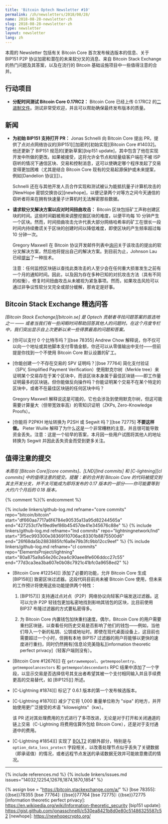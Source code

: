 ```yaml
---
title: 'Bitcoin Optech Newsletter #10'
permalink: /zh/newsletters/2018/08/28/
name: 2018-08-28-newsletter-zh
slug: 2018-08-28-newsletter-zh
type: newsletter
layout: newsletter
lang: zh
---
```


本周的 Newsletter 包括有关 Bitcoin Core 首次发布候选版本的信息、关于 BIP151 P2P 协议加密和潜在的未来软分叉的消息、来自 Bitcoin Stack Exchange 的热门问题及其答案，以及在流行的 Bitcoin 基础设施项目中一些值得注意的合并。

## 行动项目

- **<!--allocate-time-to-test-bitcoin-core-0.17rc2-->分配时间测试 Bitcoin Core 0.17RC2：** Bitcoin Core 已经上传 0.17RC2 的[二进制文件][bcc 0.17]。测试非常受欢迎，并且可以帮助确保最终发布版本的质量。

## 新闻

- **<!--pr-opened-for-initial-bip151-support-->为初始 BIP151 支持打开 PR：** Jonas Schnelli 向 Bitcoin Core 提出 PR，提供了点对点网络协议的[BIP151][]加密的[初始实现][Bitcoin Core #14032]。他还更新了 BIP151 规范的[更新草案][bip151 update]，其中包含了他在实现开发中所做的更改。如果被接受，这将允许全节点和轻量级客户端在不被 ISP 窃听的情况下通信区块、交易和控制消息，这可以使确定哪个程序发起了交易变得更加困难（尤其是结合 Bitcoin Core 现有的交易起源保护或未来提案，例如[Dandelion 协议][]）。

    Schnelli 还在与其他开发人员合作实现和测试被认为能抵抗量子计算机攻击的 [NewHope 密钥交换协议][newhope]，以便记录两个对等方之间今天通信的窃听者将来在拥有快速量子计算机时无法解密那些数据。

- **<!--requests-for-soft-fork-solutions-to-the-time-warp-attack-->请求软分叉解决方案以应对时间扭曲攻击：** Bitcoin 区块包括矿工声称创建区块的时间。这些时间戳被用来调整挖掘区块的难度，以便平均每 10 分钟产生一个区块。然而，时间扭曲攻击允许代表大部分网络哈希率的矿工在很长一段时间内持续撒谎关于区块的创建时间以降低难度，即使区块的产生频率超过每 10 分钟一次。

    Gregory Maxwell 在 Bitcoin 协议开发邮件列表中[询问][timewarp maxwell]关于该攻击的提出的软分叉解决方案，然后他将提出自己的解决方案。到目前为止，Johnson Lau 已经[提出][timewarp lau]了一种技术。

    注意：任何监控区块链以查找此类攻击的人至少会在任何重大损害发生之前有一个月的通知时间。因此，以及因为存在多种已知的对抗攻击方法（具有不同的权衡），修复时间扭曲攻击从未被视为紧急事项。然而，如果攻击风险可以通过非争议性软分叉完全或部分缓解，那肯定是好事。

## Bitcoin Stack Exchange 精选问答

*[Bitcoin Stack Exchange][bitcoin.se] 是 Optech 贡献者寻找问题答案的首选地之一 —— 或者当我们有一些闲暇时间帮助回答其他人的问题时。在这个月度专栏中，我们突出显示自上次更新以来一些得票最高的问题和答案。*

- [你可以支付 0 个比特币吗？][bse 78355] Andrew Chow 解释说，你不仅可以向一个地址或其他脚本支付零值金额，你还可以从零值输出中支付——但前提是你找到一个不使用 Bitcoin Core 默认设置的矿工。

- [你能创建一个不存在交易的 SPV 证明吗？][bse 77764] 简化支付验证（SPV, Simplified Payment Verification）使用默克尔树（Merkle tree）来证明某个交易存在于某个区块中，而该区块本身属于最佳区块链——即工作量证明最多的区块链。但你能做反向操作吗？你能证明某个交易不在某个特定的区块中，或者不在最佳区块链的任何区块中吗？

    Gregory Maxwell 解释说这是可能的，它也会涉及到使用默克尔树，但这可能需要计算量大（但带宽效率高）的零知识证明（ZKPs, Zero-Knowledge Proofs）。

- [你能将 P2PKH 地址转换为 P2SH 或 Segwit 吗？][bse 72775] **不要这样做。**
  Pieter Wuille 解释了为什么这是一个非常糟糕的主意，并且很可能导致资金丢失。注意：这是一个较早的答案，本月因一些用户试图将其他人的地址转换为 Segwit 并因此丢失资金而受到更多关注。

## 值得注意的提交

*本周在 [Bitcoin Core][core commits]、[LND][lnd commits] 和 [C-lightning][cl commits] 中的值得注意的提交。提醒：新的合并到 Bitcoin Core 的代码被提交到其主开发分支，并不太可能成为即将发布的 0.17 版本的一部分——你可能要等到大约六个月后的 0.18 版本。*

{% comment %}<!-- I didn't notice anything interesting in LND this week -harding -->{% endcomment %}

{% include linkers/github-log.md
  refname="core commits"
  repo="bitcoin/bitcoin"
  start="df660aa7717a6f4784e90535a13a95d82244565a"
  end="427253cf7e19ed9ef86b45457de41e345676c88e"
%}
{% include linkers/github-log.md
  refname="lnd commits"
  repo="lightningnetwork/lnd"
  start="3f5ec993300e38369110706ac83301b8875500d6"
  end="26f68da5b2883885fcf6a8e79b3fc9bb12cc9eef"
%}
{% include linkers/github-log.md
  refname="cl commits"
  repo="ElementsProject/lightning"
  start="80a875a9a54e26c2ea4c90aee8fe606ddcc27c55"
  end="77d3ca3ea3ba607e0b08c7921c41bfc0a9658ed2"
%}

- [Bitcoin Core #12254][] 添加了必要的功能，允许 Bitcoin Core 生成 [BIP158][] 致密区块过滤器。这段代码目前尚未被 Bitcoin Core 使用，但未来的工作预计将使用这些功能提供两个特性：

    1. [BIP157][] 支持通过点对点（P2P）网络协议向轻客户端发送过滤器。这可以允许 P2P 轻钱包更加私密地找到影响其钱包的区块，比目前使用 BIP37 布隆过滤器的方式要私密得多。

    2. 为 Bitcoin Core 内置钱包加快重扫速度。偶尔，Bitcoin Core 的用户需要重扫区块链，以查看任何历史交易是否影响了他们的钱包——例如，当他们导入一个新的私钥、公钥或地址时。即使在现代桌面设备上，这目前也需要超过一个小时，但拥有本地 BIP157 过滤器的用户将能够以更快的速度进行重扫，同时仍然拥有[信息论完美隐私][information theoretic perfect privacy]（轻客户端则没有）。

- [Bitcoin Core #12676][] 在 `getrawmempool`、`getmempoolentry`、`getmempoolancestors` 和 `getmempooldescendants` RPC 结果中添加了一个字段，以显示交易是否选择信号其支出者希望其被一个支付相同输入并且手续费更高的交易替代，如 [BIP125][] 所述。

- [C-Lightning #1874][] 标记了 0.6.1 版本的第一个发布候选版本。

- [C-Lightning #1870][] 减少了它将 1,000 重量单位称为 "sipa" 的地方，并开始使用更广泛接受的术语 "kiloweights"（kw）。

  该 PR 还对其处理费用的方式进行了多项改进，无论是对于打开和关闭通道的链上交易（C-Lightning 将费用估算外包给 Bitcoin Core），还是对于支付通道中的费用。

- [C-Lightning #1854][] 实现了 [BOLT2][] 的额外部分，特别是与 `option_data_loss_protect` 字段相关，以改善处理节点似乎丢失了关键数据（即承诺值）的情况，或者远程节点发送的承诺数据无效并可能故意撒谎的情况。

---

{% include references.md %}
{% include linkers/issues.md issues="14032,12254,12676,1874,1870,1854" %}

[dandelion protocol]: https://arxiv.org/abs/1701.04439
[bcc 0.17]: https://bitcoincore.org/bin/bitcoin-core-0.17.0/
[timewarp maxwell]: https://lists.linuxfoundation.org/pipermail/bitcoin-dev/2018-August/016316.html
[timewarp lau]: https://lists.linuxfoundation.org/pipermail/bitcoin-dev/2018-August/016320.html
[BOLT2]: https://github.com/lightningnetwork/lightning-rfc/blob/master/02-peer-protocol.md
{% assign bse = "https://bitcoin.stackexchange.com/a/" %}
[bse 78355]: {{bse}}78355
[bse 77764]: {{bse}}77764
[bse 72775]: {{bse}}72775
[information theoretic perfect privacy]: https://en.wikipedia.org/wiki/Information-theoretic_security
[bip151 update]: https://gist.github.com/jonasschnelli/c530ea8421b8d0e80c51486325587c52
[newhope]: https://newhopecrypto.org/
